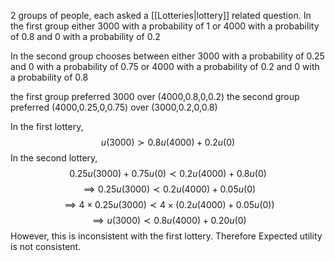 2 groups of people, each asked a [[Lotteries|lottery]] related question. In the first group either 3000 with a probability of 1 or 4000 with a probability of 0.8 and 0 with a probability of 0.2

In the second group chooses between either 3000 with a probability of 0.25 and 0 with a probability of 0.75 or 4000 with a probability of 0.2 and 0 with a probability of 0.8

the first group preferred 3000 over (4000,0.8,0,0.2)
the second group preferred (4000,0.25,0,0.75) over (3000,0.2,0,0.8)

In the first lottery, $$u(3000)\succ0.8u(4000)+0.2u(0)$$
In the second lottery,$$0.25u(3000)+0.75u(0)\prec0.2u(4000)+0.8u(0)$$$$\implies0.25u(3000)\prec0.2u(4000)+0.05u(0)$$$$\implies4\times 0.25u(3000)\prec4\times(0.2u(4000)+0.05u(0))$$$$\implies u(3000)\prec0.8u(4000)+0.20u(0)$$However, this is inconsistent with the first lottery. Therefore Expected utility is not consistent.


